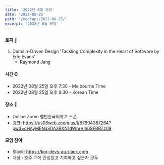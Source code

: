 ```yaml
---
title: '2022년 8월 모임'
date: '2022-08-25'
path: '/meetups/2022-08-25/'
excerpt: '2022년 8월 모임'
---
```


#### 토픽 🚀

1. Domain-Driven Design 'Tackling Complexity in the Heart of Software by Eric Evans'
    - Raymond Jang

#### 시간 ⏰

-   2022년 08월 25일 오후 7:30 - Melbourne Time
-   2022년 08월 25일 오후 6:30 - Korean Time

#### 장소 ‍🚶

-   Online Zoom 멜번한국어학교 스폰
-   링크: https://us06web.zoom.us/j/87604387264?pwd=cHAyMENaSDA3RXN1dWhrVlh6SFBBZz09

#### 모임 참여

-   Slack: https://kor-devs-au.slack.com
-   대상 : 호주 IT에 관심있고 기여하고 싶은자 모두
